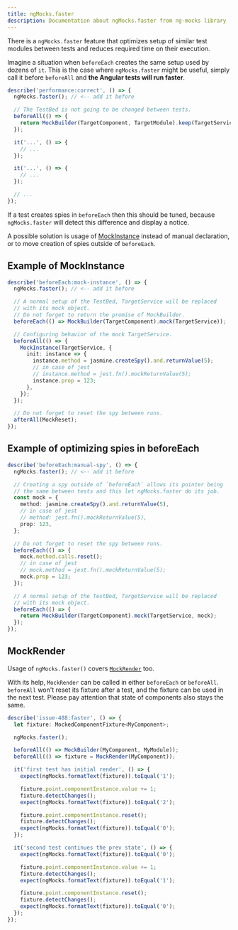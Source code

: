 ```yaml
---
title: ngMocks.faster
description: Documentation about ngMocks.faster from ng-mocks library
---
```


There is a `ngMocks.faster` feature that optimizes setup of similar test modules between tests
and reduces required time on their execution.

Imagine a situation when `beforeEach` creates the same setup used by dozens of `it`.
This is the case where `ngMocks.faster` might be useful, simply call it before `beforeAll` and
**the Angular tests will run faster**.

```ts
describe('performance:correct', () => {
  ngMocks.faster(); // <-- add it before

  // The TestBed is not going to be changed between tests.
  beforeAll(() => {
    return MockBuilder(TargetComponent, TargetModule).keep(TargetService);
  });

  it('...', () => {
    // ...
  });

  it('...', () => {
    // ...
  });

  // ...
});
```

If a test creates spies in `beforeEach` then this should be tuned,
because `ngMocks.faster` will detect this difference and display a notice.

A possible solution is usage of [MockInstance](../MockInstance.md) instead of manual declaration,
or to move creation of spies outside of `beforeEach`.

## Example of MockInstance

```ts
describe('beforeEach:mock-instance', () => {
  ngMocks.faster(); // <-- add it before

  // A normal setup of the TestBed, TargetService will be replaced
  // with its mock object.
  // Do not forget to return the promise of MockBuilder.
  beforeEach(() => MockBuilder(TargetComponent).mock(TargetService));

  // Configuring behavior of the mock TargetService.
  beforeAll(() => {
    MockInstance(TargetService, {
      init: instance => {
        instance.method = jasmine.createSpy().and.returnValue(5);
        // in case of jest
        // instance.method = jest.fn().mockReturnValue(5);
        instance.prop = 123;
      },
    });
  });

  // Do not forget to reset the spy between runs.
  afterAll(MockReset);
});
```

## Example of optimizing spies in beforeEach

```ts
describe('beforeEach:manual-spy', () => {
  ngMocks.faster(); // <-- add it before

  // Creating a spy outside of `beforeEach` allows its pointer being
  // the same between tests and this let ngMocks.faster do its job.
  const mock = {
    method: jasmine.createSpy().and.returnValue(5),
    // in case of jest
    // method: jest.fn().mockReturnValue(5),
    prop: 123,
  };

  // Do not forget to reset the spy between runs.
  beforeEach(() => {
    mock.method.calls.reset();
    // in case of jest
    // mock.method = jest.fn().mockReturnValue(5);
    mock.prop = 123;
  });

  // A normal setup of the TestBed, TargetService will be replaced
  // with its mock object.
  beforeEach(() => {
    return MockBuilder(TargetComponent).mock(TargetService, mock);
  });
});
```

## MockRender

Usage of `ngMocks.faster()` covers [`MockRender`](../MockRender.md) too.

With its help, `MockRender` can be called in either `beforeEach` or `beforeAll`.
`beforeAll` won't reset its fixture after a test, and the fixture can be used in the next test.
Please pay attention that state of components also stays the same.

```ts
describe('issue-488:faster', () => {
  let fixture: MockedComponentFixture<MyComponent>;

  ngMocks.faster();

  beforeAll(() => MockBuilder(MyComponent, MyModule));
  beforeAll(() => fixture = MockRender(MyComponent));

  it('first test has initial render', () => {
    expect(ngMocks.formatText(fixture)).toEqual('1');

    fixture.point.componentInstance.value += 1;
    fixture.detectChanges();
    expect(ngMocks.formatText(fixture)).toEqual('2');

    fixture.point.componentInstance.reset();
    fixture.detectChanges();
    expect(ngMocks.formatText(fixture)).toEqual('0');
  });

  it('second test continues the prev state', () => {
    expect(ngMocks.formatText(fixture)).toEqual('0');

    fixture.point.componentInstance.value += 1;
    fixture.detectChanges();
    expect(ngMocks.formatText(fixture)).toEqual('1');

    fixture.point.componentInstance.reset();
    fixture.detectChanges();
    expect(ngMocks.formatText(fixture)).toEqual('0');
  });
});
```
